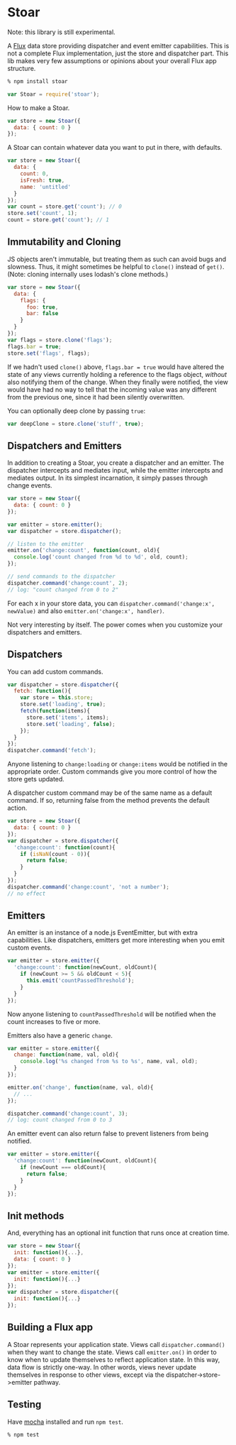 # Stoar

Note: this library is still experimental.

A [Flux](http://facebook.github.io/react/docs/flux-overview.html) data store providing dispatcher and event emitter capabilities.
This is not a complete Flux implementation, just the store and dispatcher part.
This lib makes very few assumptions or opinions about your overall Flux app structure.

```sh
% npm install stoar
```

```js
var Stoar = require('stoar');
```

How to make a Stoar.

```js
var store = new Stoar({
  data: { count: 0 }
});
```

A Stoar can contain whatever data you want to put in there, with defaults.

```js
var store = new Stoar({
  data: {
    count: 0,
    isFresh: true,
    name: 'untitled'
  }
});
var count = store.get('count'); // 0
store.set('count', 1);
count = store.get('count'); // 1
```

## Immutability and Cloning

JS objects aren't immutable, but treating them as such can avoid bugs and slowness.
Thus, it might sometimes be helpful to `clone()` instead of `get()`.
(Note: cloning internally uses lodash's clone methods.)

```js
var store = new Stoar({
  data: {
    flags: {
      foo: true,
      bar: false
    }
  }
});
var flags = store.clone('flags');
flags.bar = true;
store.set('flags', flags);
```

If we hadn't used `clone()` above, `flags.bar = true` would have altered the
state of any views currently holding a reference to the flags object, *without*
also notifying them of the change. When they finally were notified, the view
would have had no way to tell that the incoming value was any different from the
previous one, since it had been silently overwritten.

You can optionally deep clone by passing `true`:

```js
var deepClone = store.clone('stuff', true);
```

## Dispatchers and Emitters

In addition to creating a Stoar, you create a dispatcher and an emitter.
The dispatcher intercepts and mediates input, while the emitter intercepts and mediates output.
In its simplest incarnation, it simply passes through change events.

```js
var store = new Stoar({
  data: { count: 0 }
});

var emitter = store.emitter();
var dispatcher = store.dispatcher();

// listen to the emitter
emitter.on('change:count', function(count, old){
  console.log('count changed from %d to %d', old, count);
});

// send commands to the dispatcher
dispatcher.command('change:count', 2);
// log: "count changed from 0 to 2"
```

For each x in your store data, you can `dispatcher.command('change:x', newValue)` and also `emitter.on('change:x', handler)`.

Not very interesting by itself.
The power comes when you customize your dispatchers and emitters.

## Dispatchers

You can add custom commands.

```js
var dispatcher = store.dispatcher({
  fetch: function(){
    var store = this.store;
    store.set('loading', true);
    fetch(function(items){
      store.set('items', items);
      store.set('loading', false);
    });
  }
});
dispatcher.command('fetch');
```

Anyone listening to `change:loading` or `change:items` would be notified in the appropriate order.
Custom commands give you more control of how the store gets updated.

A dispatcher custom command may be of the same name as a default command.
If so, returning false from the method prevents the default action.

```js
var store = new Stoar({
  data: { count: 0 }
});
var dispatcher = store.dispatcher({
  'change:count': function(count){
    if (isNaN(count - 0)){
      return false;
    }
  }
});
dispatcher.command('change:count', 'not a number');
// no effect
```

## Emitters

An emitter is an instance of a node.js EventEmitter, but with extra capabilities.
Like dispatchers, emitters get more interesting when you emit custom events.

```js
var emitter = store.emitter({
  'change:count': function(newCount, oldCount){
    if (newCount >= 5 && oldCount < 5){
      this.emit('countPassedThreshold');
    }
  }
});
```

Now anyone listening to `countPassedThreshold` will be notified when the count increases to five or more.

Emitters also have a generic `change`.

```js
var emitter = store.emitter({
  change: function(name, val, old){
    console.log('%s changed from %s to %s', name, val, old);
  }
});

emitter.on('change', function(name, val, old){
  // ...
});

dispatcher.command('change:count', 3);
// log: count changed from 0 to 3
```

An emitter event can also return false to prevent listeners from being notified.

```js
var emitter = store.emitter({
  'change:count': function(newCount, oldCount){
    if (newCount === oldCount){
      return false;
    }
  }
});
```

## Init methods

And, everything has an optional init function that runs once at creation time.

```js
var store = new Stoar({
  init: function(){...},
  data: { count: 0 }
});
var emitter = store.emitter({
  init: function(){...}
});
var dispatcher = store.dispatcher({
  init: function(){...}
});
```

## Building a Flux app

A Stoar represents your application state.
Views call `dispatcher.command()` when they want to change the state.
Views call `emitter.on()` in order to know when to update themselves to reflect application state.
In this way, data flow is strictly one-way.
In other words, views never update themselves in response to other views, except via the dispatcher->store->emitter pathway.

## Testing

Have [mocha](http://visionmedia.github.io/mocha/) installed and run `npm test`.

```sh
% npm test
```

